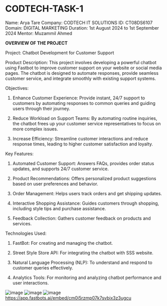 # CODTECH-TASK-1
Name: Arya Tare Company: CODTECH IT SOLUTIONS ID: CT08DS6107 Domain: DIGITAL MARKETING Duration: 1st August 2024 to 1st September 2024 Mentor: Muzammil Ahmed 

  

**OVERVIEW OF THE PROJECT**

Project: Chatbot Development for Customer Support  

  

Product Description: This project involves developing a powerful chatbot using Fastbot to improve customer support on your website or social media pages. The chatbot is designed to automate responses, provide seamless customer service, and integrate smoothly with existing support systems. 

  

Objectives: 

1. Enhance Customer Experience: Provide instant, 24/7 support to customers by automating responses to common queries and guiding users through their journey. 

2. Reduce Workload on Support Teams: By automating routine inquiries, the chatbot frees up your customer service representatives to focus on more complex issues. 

3. Increase Efficiency: Streamline customer interactions and reduce response times, leading to higher customer satisfaction and loyalty. 

  

Key Features: 

1. Automated Customer Support: Answers FAQs, provides order status updates, and supports 24/7 customer service. 

2. Product Recommendations: Offers personalized product suggestions based on user preferences and behavior. 

3. Order Management: Helps users track orders and get shipping updates. 

4. Interactive Shopping Assistance: Guides customers through shopping, including style tips and purchase assistance. 

5. Feedback Collection: Gathers customer feedback on products and services. 

  

Technologies Used: 

  

1. FastBot: For creating and managing the chatbot. 

2. Street Style Store API: For integrating the chatbot with SSS website. 

3. Natural Language Processing (NLP): To understand and respond to customer queries effectively. 

4. Analytics Tools: For monitoring and analyzing chatbot performance and user interactions.

![image](https://github.com/user-attachments/assets/131bdf3d-efe1-4510-9656-46e6b87771b7)
![image](https://github.com/user-attachments/assets/6628db37-0c9f-4ea9-8b01-96021147009d)
![image](https://github.com/user-attachments/assets/99a19568-03d1-4dc9-a4c8-2f60016bf5bc)
https://app.fastbots.ai/embed/cm0i5rzmp07k7svbix3z3ugcu


